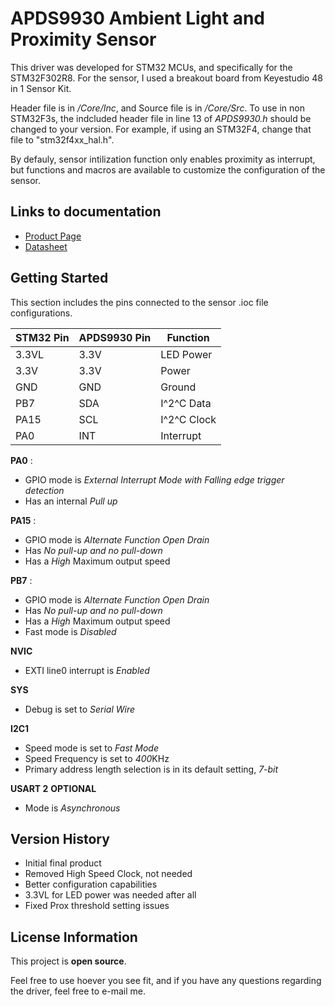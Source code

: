 # APDS9930 Ambient Light and Proximity Sensor 
This driver was developed for STM32 MCUs, and specifically for the STM32F302R8. For the sensor, I used a breakout board from Keyestudio 48 in 1 Sensor Kit. 

Header file is in */Core/Inc*, and Source file is in */Core/Src*. To use in non STM32F3s, the indcluded header file in line 13 of *APDS9930.h* should be changed to your version. For example, if using an STM32F4, change that file to "stm32f4xx_hal.h".

By defauly, sensor intilization function only enables proximity as interrupt, but functions and macros are available to customize the configuration of the sensor.

## Links to documentation
- [Product Page](https://www.broadcom.com/products/optical-sensors/integrated-ambient-light-proximity-sensors/apds-9930)
- [Datasheet](https://github.com/morena1001/APDS-9930-Driver/blob/main/APDS_9930_Datasheet.pdf)

## Getting Started
This section includes the pins connected to the sensor .ioc file configurations.

| STM32 Pin   | APDS9930 Pin | Function    |
| ----------- | -----------  | ----------- |
| 3.3VL       | 3.3V         | LED Power   |
| 3.3V        | 3.3V         | Power       |
| GND         | GND          | Ground      |
| PB7         | SDA          | I^2^C Data  |
| PA15        | SCL          | I^2^C Clock |
| PA0         | INT          | Interrupt   |

**PA0** :
- GPIO mode is *External Interrupt Mode with Falling edge trigger detection*
- Has an internal *Pull up*

**PA15** : 
- GPIO mode is *Alternate Function Open Drain*
- Has *No pull-up and no pull-down*
- Has a *High* Maximum output speed

**PB7** : 
- GPIO mode is *Alternate Function Open Drain*
- Has *No pull-up and no pull-down*
- Has a *High* Maximum output speed
- Fast mode is *Disabled*

**NVIC**
- EXTI line0 interrupt is *Enabled*

**SYS**
- Debug is set to *Serial Wire*
 
**I2C1**
- Speed mode is set to *Fast Mode*
- Speed Frequency is set to *400*KHz
- Primary address length selection is in its default setting, *7-bit*

**USART 2** **OPTIONAL**
- Mode is *Asynchronous*

## Version History
- Initial final product
- Removed High Speed Clock, not needed
- Better configuration capabilities
- 3.3VL for LED power was needed after all
- Fixed Prox threshold setting issues

## License Information
This project is **open source**.

Feel free to use hoever you see fit, and if you have any questions regarding the driver, feel free to e-mail me.
